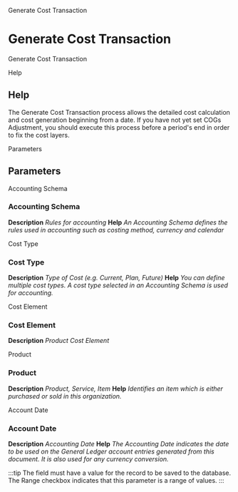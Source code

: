 
Generate Cost Transaction
# Generate Cost Transaction


Generate Cost Transaction

Help
## Help

The Generate Cost Transaction process allows the detailed cost calculation and cost generation  beginning from a date. If you have not yet set COGs Adjustment, you should execute this process before a period's end in order to fix the cost layers.

Parameters
## Parameters


Accounting Schema
### Accounting Schema

**Description**
 *Rules for accounting*
**Help**
 *An Accounting Schema defines the rules used in accounting such as costing method, currency and calendar*

Cost Type
### Cost Type

**Description**
 *Type of Cost (e.g. Current, Plan, Future)*
**Help**
 *You can define multiple cost types. A cost type selected in an Accounting Schema is used for accounting.*

Cost Element
### Cost Element

**Description**
 *Product Cost Element*

Product
### Product

**Description**
 *Product, Service, Item*
**Help**
 *Identifies an item which is either purchased or sold in this organization.*

Account Date
### Account Date

**Description**
 *Accounting Date*
**Help**
 *The Accounting Date indicates the date to be used on the General Ledger account entries generated from this document. It is also used for any currency conversion.*

:::tip
The field must have a value for the record to be saved to the database.
The Range checkbox indicates that this parameter is a range of values.
:::